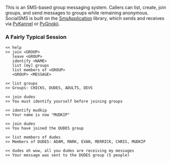 This is an SMS-based group messaging system. Callers can list, create, join
groups, and send messages to groups while remaining anonymous. SocialSMS is
built on the [SmsApplication](http://github.com/adammck/smsapp) library,
which sends and receives via [PyKannel](http://github.com/adammck/pykannel)
or [PyGnokii](http://github.com/adammck/pygnokii).


### A Fairly Typical Session

	<< help
	>> join <GROUP>
       leave <GROUP>
       identify <NAME>
       list [my] groups
       list members of <GROUP>
       <GROUP> <MESSAGE>
    
	<< list groups
	>> Groups: CHICKS, DUDES, ADULTS, DEVS
	
	<< join dudes
	>> You must identify yourself before joining groups
	
	<< identify mudkip
	>> Your name is now "MUDKIP"
	
	<< join dudes
	>> You have joined the DUDES group
	
	<< list members of dudes
	>> Members of DUDES: ADAM, MARK, EVAN, MERRICK, CHRIS, MUDKIP

	<< dudes oh wow, all you dudes are receiving my messages
	>> Your message was sent to the DUDES group (5 people)
